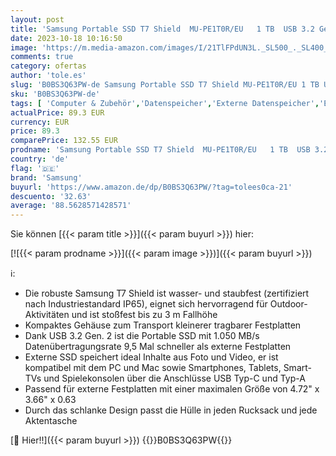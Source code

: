 ```yaml
---
layout: post
title: 'Samsung Portable SSD T7 Shield  MU-PE1T0R/EU   1 TB  USB 3.2 Gen.2  1.050 MB/s Lesen  1.000 MB/s Schreiben  Blau + Amazon Basics Festplattentasche  schwarz'
date: 2023-10-18 10:16:50
image: 'https://m.media-amazon.com/images/I/21TlFPdUN3L._SL500_._SL400_.jpg'
comments: true
category: ofertas
author: 'tole.es'
slug: 'B0BS3Q63PW-de Samsung Portable SSD T7 Shield MU-PE1T0R/EU 1 TB USB 3.2...'
sku: 'B0BS3Q63PW-de'
tags: [ 'Computer & Zubehör','Datenspeicher','Externe Datenspeicher','Externe SSD','samsung','🇩🇪', ]
actualPrice: 89.3 EUR
currency: EUR
price: 89.3
comparePrice: 132.55 EUR
prodname: 'Samsung Portable SSD T7 Shield  MU-PE1T0R/EU   1 TB  USB 3.2 Gen.2  1.050 MB/s Lesen  1.000 MB/s Schreiben  Blau + Amazon Basics Festplattentasche  schwarz'
country: 'de'
flag: '🇩🇪'
brand: 'Samsung'
buyurl: 'https://www.amazon.de/dp/B0BS3Q63PW/?tag=tolees0ca-21'
descuento: '32.63'
average: '88.5628571428571'
---
```


Sie können [{{< param title >}}]({{< param buyurl >}}) hier:

[![{{< param prodname >}}]({{< param image >}})]({{< param buyurl >}})

ℹ️:

- Die robuste Samsung T7 Shield ist wasser- und staubfest (zertifiziert nach Industriestandard IP65), eignet sich hervorragend für Outdoor-Aktivitäten und ist stoßfest bis zu 3 m Fallhöhe
- Kompaktes Gehäuse zum Transport kleinerer tragbarer Festplatten
- Dank USB 3.2 Gen. 2 ist die Portable SSD mit 1.050 MB/s Datenübertragungsrate 9,5 Mal schneller als externe Festplatten
- Externe SSD speichert ideal Inhalte aus Foto und Video, er ist kompatibel mit dem PC und Mac sowie Smartphones, Tablets, Smart-TVs und Spielekonsolen über die Anschlüsse USB Typ-C und Typ-A
- Passend für externe Festplatten mit einer maximalen Größe von 4.72" x 3.66" x 0.63
- Durch das schlanke Design passt die Hülle in jeden Rucksack und jede Aktentasche

[🛒 Hier!!]({{< param buyurl >}})
{{<world>}}B0BS3Q63PW{{</world>}}
